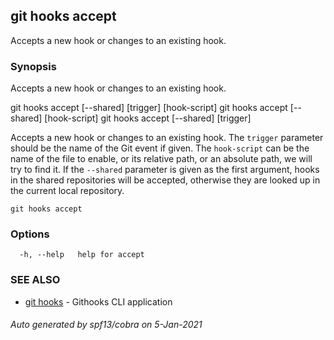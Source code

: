 ## git hooks accept

Accepts a new hook or changes to an existing hook.

### Synopsis


Accepts a new hook or changes to an existing hook.

git hooks accept [--shared] [trigger] [hook-script]
git hooks accept [--shared] [hook-script]
git hooks accept [--shared] [trigger]

Accepts a new hook or changes to an existing hook.
The `trigger` parameter should be the name of the Git event if given.
The `hook-script` can be the name of the file to enable, or its
relative path, or an absolute path, we will try to find it.
If the `--shared` parameter is given as the first argument,
hooks in the shared repositories will be accepted,
otherwise they are looked up in the current local repository.

```
git hooks accept
```

### Options

```
  -h, --help   help for accept
```

### SEE ALSO

* [git hooks](git_hooks.md)	 - Githooks CLI application

###### Auto generated by spf13/cobra on 5-Jan-2021
